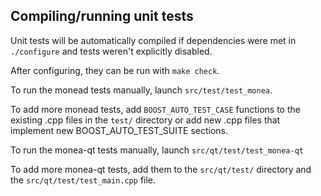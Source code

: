 Compiling/running unit tests
------------------------------------

Unit tests will be automatically compiled if dependencies were met in `./configure`
and tests weren't explicitly disabled.

After configuring, they can be run with `make check`.

To run the monead tests manually, launch `src/test/test_monea`.

To add more monead tests, add `BOOST_AUTO_TEST_CASE` functions to the existing
.cpp files in the `test/` directory or add new .cpp files that
implement new BOOST_AUTO_TEST_SUITE sections.

To run the monea-qt tests manually, launch `src/qt/test/test_monea-qt`

To add more monea-qt tests, add them to the `src/qt/test/` directory and
the `src/qt/test/test_main.cpp` file.
